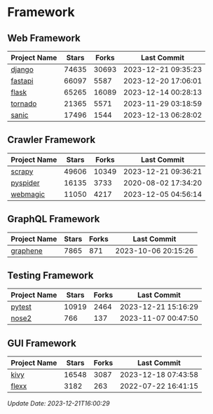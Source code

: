 # Framework

## Web Framework
| Project Name | Stars | Forks | Last Commit |
| ------------ | ----- | ----- | ----------- |
| [django](https://github.com/django/django) | 74635 | 30693 | 2023-12-21 09:35:23 |
| [fastapi](https://github.com/tiangolo/fastapi) | 66097 | 5587 | 2023-12-20 17:06:01 |
| [flask](https://github.com/pallets/flask) | 65265 | 16089 | 2023-12-14 00:28:13 |
| [tornado](https://github.com/tornadoweb/tornado) | 21365 | 5571 | 2023-11-29 03:18:59 |
| [sanic](https://github.com/sanic-org/sanic) | 17496 | 1544 | 2023-12-13 06:28:02 |

## Crawler Framework
| Project Name | Stars | Forks | Last Commit |
| ------------ | ----- | ----- | ----------- |
| [scrapy](https://github.com/scrapy/scrapy) | 49606 | 10349 | 2023-12-21 09:36:21 |
| [pyspider](https://github.com/binux/pyspider) | 16135 | 3733 | 2020-08-02 17:34:20 |
| [webmagic](https://github.com/code4craft/webmagic) | 11050 | 4217 | 2023-12-05 04:56:14 |

## GraphQL Framework
| Project Name | Stars | Forks | Last Commit |
| ------------ | ----- | ----- | ----------- |
| [graphene](https://github.com/graphql-python/graphene) | 7865 | 871 | 2023-10-06 20:15:26 |

## Testing Framework
| Project Name | Stars | Forks | Last Commit |
| ------------ | ----- | ----- | ----------- |
| [pytest](https://github.com/pytest-dev/pytest) | 10919 | 2464 | 2023-12-21 15:16:29 |
| [nose2](https://github.com/nose-devs/nose2) | 766 | 137 | 2023-11-07 00:47:50 |

## GUI Framework
| Project Name | Stars | Forks | Last Commit |
| ------------ | ----- | ----- | ----------- |
| [kivy](https://github.com/kivy/kivy) | 16548 | 3087 | 2023-12-18 07:43:58 |
| [flexx](https://github.com/flexxui/flexx) | 3182 | 263 | 2022-07-22 16:41:15 |

*Update Date: 2023-12-21T16:00:29*